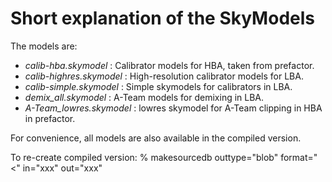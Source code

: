 # Short explanation of the SkyModels

The models are:
* *calib-hba.skymodel* : Calibrator models for HBA, taken from prefactor.
* *calib-highres.skymodel* : High-resolution calibrator models for LBA.
* *calib-simple.skymodel* : Simple skymodels for calibrators in LBA.
* *demix_all.skymodel* : A-Team models for demixing in LBA.
* *A-Team_lowres.skymodel* : lowres skymodel for A-Team clipping in HBA in prefactor.

For convenience, all models are also available in the compiled version.

To re-create compiled version:
% makesourcedb outtype="blob" format="<" in="xxx" out="xxx"
